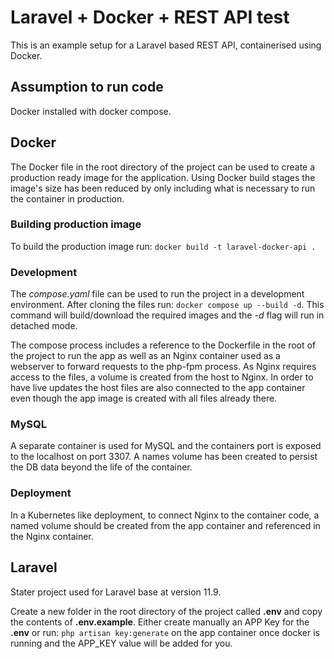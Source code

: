 # Laravel + Docker + REST API test

This is an example setup for a Laravel based REST API, containerised using Docker.

## Assumption to run code

Docker installed with docker compose.

## Docker

The Docker file in the root directory of the project can be used to create a production ready image for the application. Using Docker build stages the image's size has been reduced by only including what is necessary to run the container in production.

### Building production image

To build the production image run:
`docker build -t laravel-docker-api .`

### Development

The _compose.yaml_ file can be used to run the project in a development environment. After cloning the files run: `docker compose up --build -d`. This command will build/download the required images and the _-d_ flag will run in detached mode.

The compose process includes a reference to the Dockerfile in the root of the project to run the app as well as an Nginx container used as a webserver to forward requests to the php-fpm process. As Nginx requires access to the files, a volume is created from the host to Nginx. In order to have live updates the host files are also connected to the app container even though the app image is created with all files already there.

### MySQL

A separate container is used for MySQL and the containers port is exposed to the localhost on port 3307. A names volume has been created to persist the DB data beyond the life of the container.

### Deployment

In a Kubernetes like deployment, to connect Nginx to the container code, a named volume should be created from the app container and referenced in the Nginx container.

## Laravel

Stater project used for Laravel base at version 11.9.

Create a new folder in the root directory of the project called **.env** and copy the contents of **.env.example**. Either create manually an APP Key for the **.env** or run: `php artisan key:generate` on the app container once docker is running and the APP_KEY value will be added for you.
